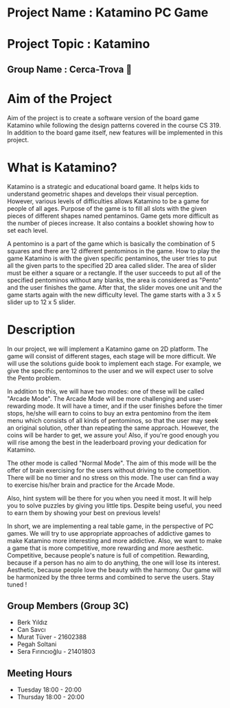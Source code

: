 # Project Name : Katamino PC Game

# Project Topic : Katamino

##  Group Name    : Cerca-Trova :art:

# Aim of the Project
Aim of the project is to create a software version of the board game Katamino while following the design patterns covered in the course CS 319. In addition to the board game itself, new features will be implemented in this project.

# What is Katamino?
Katamino is a strategic and educational board game. It helps kids to understand geometric shapes and develops their visual perception. However, various levels of difficulties allows Katamino to be a game for people of all ages. Purpose of the game is to fill all slots with the given pieces of different shapes named pentaminos. Game gets more difficult as the number of pieces increase. It also contains a booklet showing how to set each level.

A pentomino is a part of the game which is basically the combination of 5 squares and there are 12 different pentominos in the game. How to play the game Katamino is with the given specific pentaminos, the user tries to put all the given parts to the specified 2D area called slider. The area of slider must be either a square or a rectangle. If the user succeeds to put all of the specified pentominos without any blanks, the area is considered as "Pento" and the user finishes the game. After that, the slider moves one unit and the game starts again with the new difficulty level. The game starts with a 3 x 5 slider up to 12 x 5 slider.

# Description
In our project, we will implement a Katamino game on 2D platform. The game will consist of different stages, each stage will be more difficult. We will use the solutions guide book to implement each stage. For example, we give the specific pentominos to the user and we will expect user to solve the Pento problem. 

In addition to this, we will have two modes: one of these will be called "Arcade Mode". The Arcade Mode will be more challenging and user-rewarding mode. It will have a timer, and if the user finishes before the timer stops, he/she will earn to coins to buy an extra pentomino from the item menu which consists of all kinds of pentominos, so that the user may seek an original solution, other than repeating the same approach. However, the coins will be harder to get, we assure you! Also, if you're good enough you will rise among the best in the leaderboard proving your dedication for Katamino.

The other mode is called "Normal Mode". The aim of this mode will be the offer of brain exercising for the users without driving to the competition. There will be no timer and no stress on this mode. The user can find a way to exercise his/her brain and practice for the Arcade Mode.

Also, hint system will be there for you when you need it most. It will help you to solve puzzles by giving you little tips. Despite being useful, you need to earn them by showing your best on previous levels! 

In short, we are implementing a real table game, in the perspective of PC games. We will try to use appropriate approaches of addictive games to make Katamino more interesting and more addictive. Also, we want to make a game that is more competitive, more rewarding and more aesthetic. Competitive, because people's nature is full of competition. Rewarding, because if a person has no aim to do anything, the one will lose its interest. Aesthetic, because people love the beauty with the harmony. Our game will be harmonized by the three terms and combined to serve the users. Stay tuned !  



## Group Members (Group 3C)
* Berk Yıldız
* Can Savcı
* Murat Tüver      - 21602388
* Pegah Soltani
* Sera Fırıncıoğlu - 21401803

## Meeting Hours
* Tuesday   18:00 - 20:00
* Thursday  18:00 - 20:00
